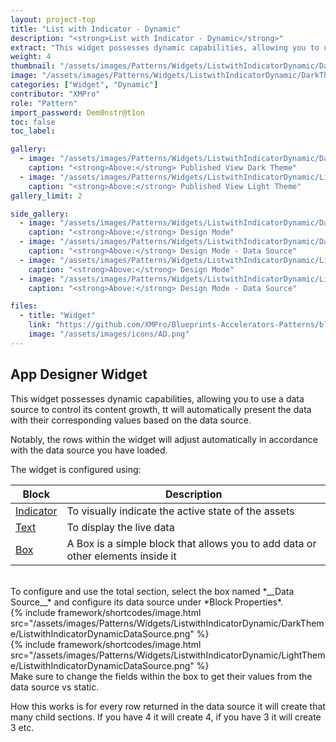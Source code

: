 ```yaml
---
layout: project-top
title: "List with Indicator - Dynamic"
description: "<strong>List with Indicator - Dynamic</strong>"
extract: "This widget possesses dynamic capabilities, allowing you to use a data source to control its content growth."
weight: 4
thumbnail: "/assets/images/Patterns/Widgets/ListwithIndicatorDynamic/DarkTheme/ListwithIndicatorDynamicPublishedMode.png"
image: "/assets/images/Patterns/Widgets/ListwithIndicatorDynamic/DarkTheme/ListwithIndicatorDynamicPublishedMode.png"
categories: ["Widget", "Dynamic"]
contributor: "XMPro"
role: "Pattern"
import_password: Dem0nstr@t1on
toc: false
toc_label: 

gallery:
  - image: "/assets/images/Patterns/Widgets/ListwithIndicatorDynamic/DarkTheme/ListwithIndicatorDynamicPublishedMode.png"
    caption: "<strong>Above:</strong> Published View Dark Theme"
  - image: "/assets/images/Patterns/Widgets/ListwithIndicatorDynamic/LightTheme/ListwithIndicatorDynamicPublishedMode.png"
    caption: "<strong>Above:</strong> Published View Light Theme"
gallery_limit: 2

side_gallery:
  - image: "/assets/images/Patterns/Widgets/ListwithIndicatorDynamic/DarkTheme/ListwithIndicatorDynamicDesignMode.png"
    caption: "<strong>Above:</strong> Design Mode"
  - image: "/assets/images/Patterns/Widgets/ListwithIndicatorDynamic/DarkTheme/ListwithIndicatorDynamicDataSource.png"
    caption: "<strong>Above:</strong> Design Mode - Data Source"
  - image: "/assets/images/Patterns/Widgets/ListwithIndicatorDynamic/LightTheme/ListwithIndicatorDynamicDesignMode.png"
    caption: "<strong>Above:</strong> Design Mode"
  - image: "/assets/images/Patterns/Widgets/ListwithIndicatorDynamic/LightTheme/ListwithIndicatorDynamicDataSource.png"
    caption: "<strong>Above:</strong> Design Mode - Data Source"

files:
  - title: "Widget"
    link: "https://github.com/XMPro/Blueprints-Accelerators-Patterns/blob/master/Patterns/Widgets/List%20with%20Indicator%20Dynamic.xwid"
    image: "/assets/images/icons/AD.png"
---
```


## App Designer Widget
This widget possesses dynamic capabilities, allowing you to use a data source to control its content growth, tt will automatically present the data with their corresponding values based on the data source. 

Notably, the rows within the widget will adjust automatically in accordance with the data source you have loaded.

The widget is configured using: 

| Block                                  | Description                                                  |
| -------------------------------------- | ------------------------------------------------------------ |
| [Indicator](https://documentation.xmpro.com/blocks-toolbox/basic/indicator) | To visually indicate the active state of the assets |
| [Text](https://documentation.xmpro.com/blocks-toolbox/basic/text) | To display the live data |
| [Box](https://documentation.xmpro.com/blocks-toolbox/layout/box-and-data-repeater-box) | A Box is a simple block that allows you to add data or other elements inside it |

<br />
To configure and use the total section, select the box named *__Data Source__* and configure its data source under *Block Properties*.  
<div class="inline_image">{% include framework/shortcodes/image.html src="/assets/images/Patterns/Widgets/ListwithIndicatorDynamic/DarkTheme/ListwithIndicatorDynamicDataSource.png" %}</div>
<div class="inline_image">{% include framework/shortcodes/image.html src="/assets/images/Patterns/Widgets/ListwithIndicatorDynamic/LightTheme/ListwithIndicatorDynamicDataSource.png" %}</div>
Make sure to change the fields within the box to get their values from the data source vs static.

How this works is for every row returned in the data source it will create that many child sections.  If you have 4 it will create 4, if you have 3 it will create 3 etc.
